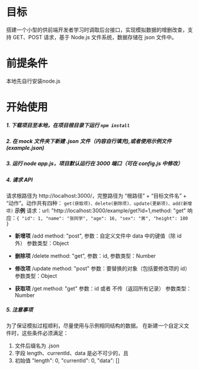 # 目标
搭建一个小型的供前端开发者学习时调取后台接口，实现模拟数据的增删改查，支持 GET、POST 请求，基于 Node.js 文件系统，数据存储在 json 文件中。
# 前提条件
本地先自行安装node.js
# 开始使用
##### 1. 下载项目至本地，在项目根目录下运行 ```npm install```
##### 2. 在 mock 文件夹下新建 .json 文件（内容自行填充),或者使用示例文件(example.json)
##### 3. 运行 node app.js，项目默认运行在 3000 端口（可在 config.js 中修改）
##### 4. 请求 API
请求根路径为 http://localhost:3000/，完整路径为 “根路径” + “目标文件名” + “动作”。动作共有四种：
```get(获取项)、delete(删除项)、update(更新项)、add(新增项)```
**示例**
请求：url: "http://localhost:3000/example/get?id=1,method: "get"
响应：```{ "id": 1, "name": "张同学", "age": 16, "sex": "男", "height": 180 }```

+ **新增项** /add
    method: "post",
    参数：自定义文件中 data 中的键值（除 id 外）
    参数类型：Object
    
+ **删除项** /delete
    method: "get",
    参数：id,
    参数类型：Number

+ **修改项** /update
    method: "post"
    参数：要替换的对象（包括要修改项的 id）
    参数类型：Object

+ **获取项** /get
    method: "get"
    参数：id 或者 不传（返回所有记录）
    参数类型：Number


##### 5. 注意事项
为了保证模拟过程顺利，尽量使用与示例相同结构的数据。
在新建一个自定义文件时，这些条件必须满足：
1. 文件后缀名为 .json
2. 字段 length、currentId、data 是必不可少的，且
3. 初始值 "length": 0, "currentId": 0, "data": [] 
